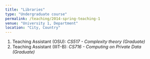 ```yaml
---
title: "Libraries"
type: "Undergraduate course"
permalink: /teaching/2014-spring-teaching-1
venue: "University 1, Department"
location: "City, Country"
---
```


1. Teaching Assistant (OSU): _CS517 - Complexity theory (Graduate)_
2. Teaching Assistant (IIIT-B): _CS716 - Computing on Private Data (Graduate)_

